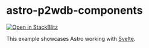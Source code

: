 
# astro-p2wdb-components



[![Open in StackBlitz](https://developer.stackblitz.com/img/open_in_stackblitz.svg)](https://stackblitz.com/github.com/samrock5000/astro-p2wdb-components)

This example showcases Astro working with [Svelte](https://svelte.dev/).



